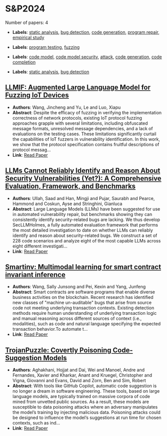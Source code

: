 # S&P2024

Number of papers: 4

- **Labels**: [static analysis](../../labels/static_analysis.md), [bug detection](../../labels/bug_detection.md), [code generation](../../labels/code_generation.md), [program repair](../../labels/program_repair.md), [empirical study](../../labels/empirical_study.md)

- **Labels**: [program testing](../../labels/program_testing.md), [fuzzing](../../labels/fuzzing.md)

- **Labels**: [code model](../../labels/code_model.md), [code model security](../../labels/code_model_security.md), [attack](../../labels/attack.md), [code generation](../../labels/code_generation.md), [code completion](../../labels/code_completion.md)

- **Labels**: [static analysis](../../labels/static_analysis.md), [bug detection](../../labels/bug_detection.md)

## [LLMIF: Augmented Large Language Model for Fuzzing IoT Devices](paper_2.md)
- **Authors**: Wang, Jincheng and Yu, Le and Luo, Xiapu
- **Abstract**: Despite the efficacy of fuzzing in verifying the implementation correctness of network protocols, existing IoT protocol fuzzing approaches grapple with several limitations, including obfuscated message formats, unresolved message dependencies, and a lack of evaluations on the testing cases. These limitations significantly curtail the capabilities of IoT fuzzers in vulnerability identification. In this work, we show that the protocol specification contains fruitful descriptions of protocol messag...
- **Link**: [Read Paper](https://ieeexplore.ieee.org/stamp/stamp.jsp?arnumber=10646659)


## [LLMs Cannot Reliably Identify and Reason About Security Vulnerabilities (Yet?): A Comprehensive Evaluation, Framework, and Benchmarks](paper_1.md)
- **Authors**: Ullah, Saad and Han, Mingji and Pujar, Saurabh and Pearce, Hammond and Coskun, Ayse and Stringhini, Gianluca
- **Abstract**: Large Language Models (LLMs) have been suggested for use in automated vulnerability repair, but benchmarks showing they can consistently identify security-related bugs are lacking. We thus develop SecLLMHolmes, a fully automated evaluation framework that performs the most detailed investigation to date on whether LLMs can reliably identify and reason about security-related bugs. We construct a set of 228 code scenarios and analyze eight of the most capable LLMs across eight different investigati...
- **Link**: [Read Paper](https://arxiv.org/pdf/2312.12575)


## [Smartinv: Multimodal learning for smart contract invariant inference](paper_4.md)
- **Authors**: Wang, Sally Junsong and Pei, Kexin and Yang, Junfeng
- **Abstract**: Smart contracts are software programs that enable diverse business activities on the blockchain. Recent research has identified new classes of "machine un-auditable" bugs that arise from source code not meeting underlying transaction contexts. Existing detection methods require human understanding of underlying transaction logic and manual reasoning across different sources of context (i.e., modalities), such as code and natural language specifying the expected transaction behavior.To automate t...
- **Link**: [Read Paper](https://www.computer.org/csdl/proceedings-article/sp/2024/313000a126/1Ub23GNTAeQ)


## [TrojanPuzzle: Covertly Poisoning Code-Suggestion Models](paper_3.md)
- **Authors**: Aghakhani, Hojjat and Dai, Wei and Manoel, Andre and Fernandes, Xavier and Kharkar, Anant and Kruegel, Christopher and Vigna, Giovanni and Evans, David and Zorn, Ben and Sim, Robert
- **Abstract**: With tools like GitHub Copilot, automatic code suggestion is no longer a dream in software engineering. These tools, based on large language models, are typically trained on massive corpora of code mined from unvetted public sources. As a result, these models are susceptible to data poisoning attacks where an adversary manipulates the model’s training by injecting malicious data. Poisoning attacks could be designed to influence the model’s suggestions at run time for chosen contexts, such as ind...
- **Link**: [Read Paper](https://arxiv.org/pdf/2301.02344)
